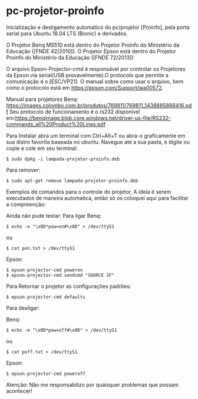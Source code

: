 # pc-projetor-proinfo
Inicialização e desligamento automático do pc/projetor [Proinfo], pela porta serial para Ubuntu 18.04 LTS (Bionic) e derivados.

O Projetor Benq MS510 está dentro do Projetor Proinfo do Ministério da Educação ([FNDE 42/2010]).
O Projetor Epson está dentro do Projetor Proinfo do Ministério da Educação      ([FNDE 72/2013])

O arquivo Epson-Projector-cmd é responsável por controlar os Projetores da Epson via serial(USB provavelmente).O protocolo que permite a comunicação é o [ESC/VP21]. O manual sobre como usar o arquivo, bem como o protocolo está em https://epson.com/Support/wa00572.

Manual para projetores Benq: https://images.colombo.com.br/produtos/769811/769811_1438885888416.pdf
Seu protocolo de funcionamento é o rs232 disponível em:https://benqimage.blob.core.windows.net/driver-us-file/RS232-commands_all%20Product%20Lines.pdf

Para Instalar abra um terminal com Ctrl+Alt+T ou abra-o graficamente em sua distro favorita baseada no ubuntu.
Navegue até a sua pasta, e digite ou copie e cole em seu terminal:
	
	$ sudo dpkg -i lampada-projetor-proinfo.deb
	
Para remover:

	$ sudo apt-get remove lampada-projetor-proinfo.deb

Exemplos de comandos para o controle do projetor, A ideia é serem executados de maneira automatica, então só os coloquei aqui para facilitar a compreenção:

Ainda não pude testar:
Para ligar
 Benq:

	$ echo -e "\x0D*pow=on#\x0D" > /dev/ttyS1
   ou
   
	$ cat pon.txt > /dev/ttyS1
 Epson:


	$ epson-projector-cmd poweron
   	$ epson-projector-cmd sendcmd "SOURCE 1F"
    
Para Retornar o projetor as configurações padrões:

	$ epson-projector-cmd defaults
    
Para desligar:
   
   Benq:
   
	$ echo -e "\x0D*pow=off#\x0D" > /dev/ttyS1
	
   ou
   
	$ cat poff.txt > /dev/ttyS1
	
   Epson:	

	$ epson-projector-cmd poweroff

Atenção: Não me responsabilizo por quaisquer problemas que possam acontecer!
